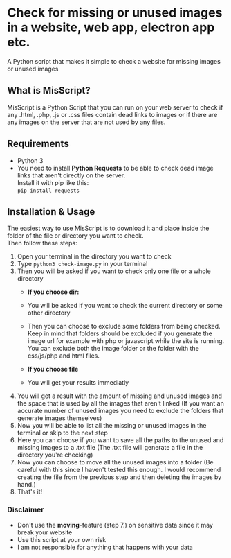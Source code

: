 # Check for missing or unused images in a website, web app, electron app etc.
A Python script that makes it simple to check a website for missing images or unused images

## What is MisScript?
MisScript is a Python Script that you can run on your web server to check if any .html, .php, .js or .css files contain dead links to images or if there are any images on the server that are not used by any files.

## Requirements
- Python 3  
- You need to install **Python Requests** to be able to check dead image links that aren't directly on the server.  
Install it with pip like this:  
    `pip install requests`

## Installation & Usage
The easiest way to use MisScript is to download it and place inside the folder of the file or directory you want to check.  
Then follow these steps:  
1. Open your terminal in the directory you want to check
2. Type `python3 check-image.py` in your terminal
3. Then you will be asked if you want to check only one file or a whole directory
    * **If you choose dir:**
    * You will be asked if you want to check the current directory or some other directory
    * Then you can choose to exclude some folders from being checked. Keep in mind that folders should be excluded if you generate the image url for example with php or javascript while the site is running. You can exclude both the image folder or the folder with the css/js/php and html files.
    
    * **If you choose file**
    * You will get your results immediatly
4. You will get a result with the amount of missing and unused images and the space that is used by all the images that aren't linked (If you want an accurate number of unused images you need to exclude the folders that generate images themselves)
5. Now you will be able to list all the missing or unused images in the terminal or skip to the next step
6. Here you can choose if you want to save all the paths to the unused and missing images to a .txt file (The .txt file will generate a file in the directory you're checking)
7. Now you can choose to move all the unused images into a folder (Be careful with this since I haven't tested this enough. I would recommend creating the file from the previous step and then deleting the images by hand.)
8. That's it!

### Disclaimer
- Don't use the **moving**-feature (step 7.) on sensitive data since it may break your website
- Use this script at your own risk
- I am not responsible for anything that happens with your data
